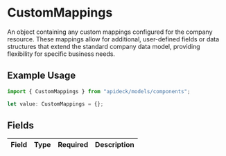 # CustomMappings

An object containing any custom mappings configured for the company resource. These mappings allow for additional, user-defined fields or data structures that extend the standard company data model, providing flexibility for specific business needs.

## Example Usage

```typescript
import { CustomMappings } from "apideck/models/components";

let value: CustomMappings = {};
```

## Fields

| Field       | Type        | Required    | Description |
| ----------- | ----------- | ----------- | ----------- |